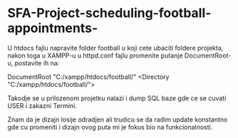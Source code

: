 ﻿# SFA-Project-scheduling-football-appointments-

U htdocs fajlu napravite folder football u koji cete ubaciti foldere projekta,
nakon toga u XAMPP-u u httpd.conf fajlu promenite putanje DocumentRoot-u, postavite ih na:

DocumentRoot "C:/xampp/htdocs/football/"
<Directory "C:/xampp/htdocs/football/">

Takodje se u prilozenom projetku nalazi i dump SQL baze gde ce se cuvati USER i zakazni Termini.

Znam da je dizajn losije odradjen ali trudicu se da radim update konstantno gde cu promeniti i dizajn ovog puta mi je fokus bio na funkcionalnosti.
